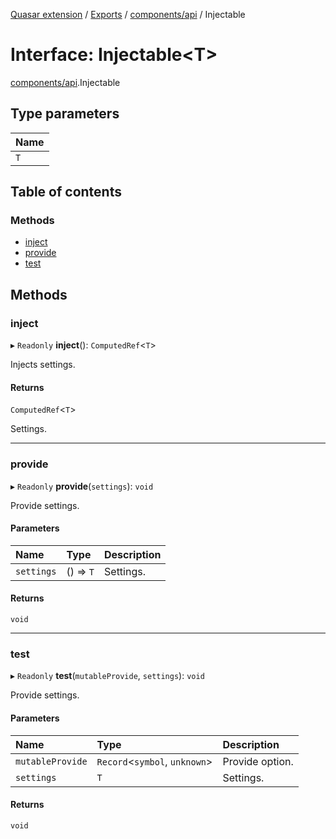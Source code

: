 [Quasar extension](../index.md) / [Exports](../modules.md) / [components/api](../modules/components_api.md) / Injectable

# Interface: Injectable<T\>

[components/api](../modules/components_api.md).Injectable

## Type parameters

| Name |
| :------ |
| `T` |

## Table of contents

### Methods

- [inject](components_api.Injectable.md#inject)
- [provide](components_api.Injectable.md#provide)
- [test](components_api.Injectable.md#test)

## Methods

### inject

▸ `Readonly` **inject**(): `ComputedRef`<`T`\>

Injects settings.

#### Returns

`ComputedRef`<`T`\>

Settings.

___

### provide

▸ `Readonly` **provide**(`settings`): `void`

Provide settings.

#### Parameters

| Name | Type | Description |
| :------ | :------ | :------ |
| `settings` | () => `T` | Settings. |

#### Returns

`void`

___

### test

▸ `Readonly` **test**(`mutableProvide`, `settings`): `void`

Provide settings.

#### Parameters

| Name | Type | Description |
| :------ | :------ | :------ |
| `mutableProvide` | `Record`<`symbol`, `unknown`\> | Provide option. |
| `settings` | `T` | Settings. |

#### Returns

`void`
